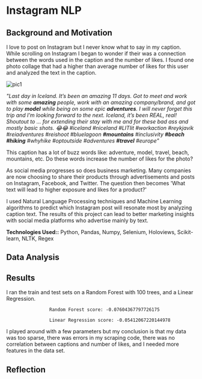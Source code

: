 # Instagram NLP

## Background and Motivation 
I love to post on Instagram but I never know what to say in my caption. While scrolling on Instagram I began to wonder if their was a connection between the words used in the caption and the number of likes. I found one photo collage that had a higher than average number of likes for this user and analyzed the text in the caption. 

![pic1](https://github.com/K-Nesbitt/Instagram_NLP/blob/master/images/presentation%20images/rich1.png)

*"Last day in Iceland. It’s been an amazing 11 days. Got to meet and work with some **amazing** people, work with an amazing company/brand, and got to play **model** while being on some epic **adventures**. I will never forget this trip and I’m looking forward to the next. Iceland, it’s been REAL, real! Shoutout to ... for extending their stay with me and for these bad ass and mostly basic shots. 😂😂 
 #iceland #niceland #LITlit #workaction #reykjavik #reiadventures #reishoot #bluelagoon **#mountains** #inclusivity **#beach #hiking** #whyhike #optoutside #adventures **#travel** #europe"*
 
This caption has a lot of buzz words like: adventure, model, travel, beach, mountains, etc. Do these words increase the number of likes for the photo?

As social media progresses so does business marketing. Many companies are now choosing to share their products through advertisements and posts on Instagram, Facebook, and Twitter. The question then becomes 'What text will lead to higher exposure and likes for a product?'

I used Natural Language Processing techniques and Machine Learning algorithms to predict which Instagram post will resonate most by analyzing caption text. The results of this project can lead to better marketing insights with social media platforms who advertise mainly by text. 

**Technologies Used::** 
Python, Pandas, Numpy, Selenium, Holoviews, Scikit-learn, NLTK, Regex


## Data Analysis



## Results
I ran the train and test sets on a Random Forest with 100 trees, and a Linear Regression.

                    Random Forest score: -0.07604367797726175
                    
                    Linear Regression score: -0.05412067220144978 

I played around with a few parameters but my conclusion is that my data was too sparse, there was errors in my scraping code, there was no correlation between captions and number of likes, and I needed more features in the data set. 

## Reflection


